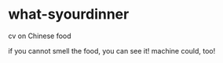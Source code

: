 # what-syourdinner
cv on Chinese food 

if you cannot smell the food,
you can  see it!
machine could, too!
